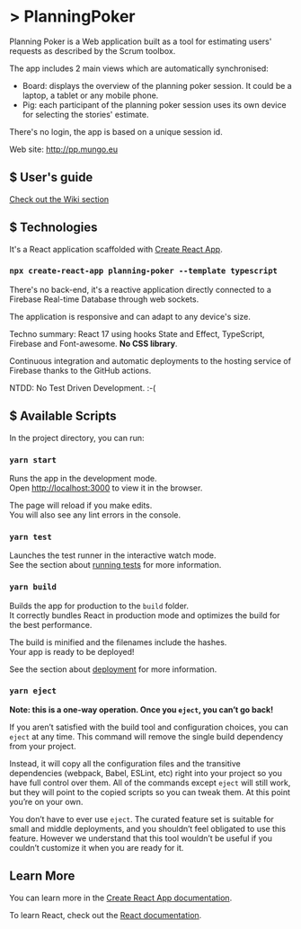 # > PlanningPoker

Planning Poker is a Web application built as a tool for estimating users' requests as described by the Scrum toolbox.

The app includes 2 main views which are automatically synchronised:

- Board: displays the overview of the planning poker session. It could be a laptop, a tablet or any mobile phone.
- Pig: each participant of the planning poker session uses its own device for selecting the stories' estimate.

There's no login, the app is based on a unique session id.

Web site: http://pp.mungo.eu

## $ User's guide

[Check out the Wiki section](https://github.com/olimungo/planning-poker/wiki/User's-guide)

## $ Technologies

It's a React application scaffolded with [Create React App](https://github.com/facebook/create-react-app).

### `npx create-react-app planning-poker --template typescript`

There's no back-end, it's a reactive application directly connected to a Firebase Real-time Database through web sockets.

The application is responsive and can adapt to any device's size.

Techno summary: React 17 using hooks State and Effect, TypeScript, Firebase and Font-awesome. **No CSS library**.

Continuous integration and automatic deployments to the hosting service of Firebase thanks to the GitHub actions.

NTDD: No Test Driven Development. :-(

## $ Available Scripts

In the project directory, you can run:

### `yarn start`

Runs the app in the development mode.\
Open [http://localhost:3000](http://localhost:3000) to view it in the browser.

The page will reload if you make edits.\
You will also see any lint errors in the console.

### `yarn test`

Launches the test runner in the interactive watch mode.\
See the section about [running tests](https://facebook.github.io/create-react-app/docs/running-tests) for more information.

### `yarn build`

Builds the app for production to the `build` folder.\
It correctly bundles React in production mode and optimizes the build for the best performance.

The build is minified and the filenames include the hashes.\
Your app is ready to be deployed!

See the section about [deployment](https://facebook.github.io/create-react-app/docs/deployment) for more information.

### `yarn eject`

**Note: this is a one-way operation. Once you `eject`, you can’t go back!**

If you aren’t satisfied with the build tool and configuration choices, you can `eject` at any time. This command will remove the single build dependency from your project.

Instead, it will copy all the configuration files and the transitive dependencies (webpack, Babel, ESLint, etc) right into your project so you have full control over them. All of the commands except `eject` will still work, but they will point to the copied scripts so you can tweak them. At this point you’re on your own.

You don’t have to ever use `eject`. The curated feature set is suitable for small and middle deployments, and you shouldn’t feel obligated to use this feature. However we understand that this tool wouldn’t be useful if you couldn’t customize it when you are ready for it.

## Learn More

You can learn more in the [Create React App documentation](https://facebook.github.io/create-react-app/docs/getting-started).

To learn React, check out the [React documentation](https://reactjs.org/).
